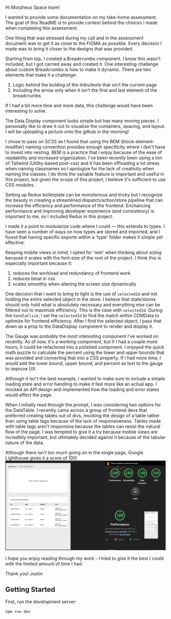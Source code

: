 Hi Morpheus Space team!

I wanted to provide some documentation on my take-home assessment. The goal of this ReadME is to provide context behind the choices I made when completing this assessment.

One thing that was stressed during my call and in the assessment document was to get it as close to the FIGMA as possible. Every decision I made was to bring it closer to the designs that was provided.

Starting from top, I created a Breadcrumbs component. I know this wasn't included, but I got carried away and created it. One interesting challenge about custom Breadcrumbs is how to make it dynamic. There are two elements that make it a challenge:

1. Logic behind the bolding of the links/texts that isn't the current page
2. Including the arrow only when it isn't the first and last element of the breadcrumbs

If I had a bit more time and more data, this challenge would have been interesting to solve.

The Data Display component looks simple but has many moving pieces. I personally like to draw it out to visualize the containers, spacing, and layout. I will be uploading a picture onto the github in the morning!

I chose to pass on SCSS as I found that using the BEM (block-element-modifier) naming convention provides enough specificity where I don't have to invest into nesting. BEM is a practice that I enjoy because of the ease of readability and increased organization. I've been recently been using a ton of Tailwind (Utility-based post-css) and it has been offloading a lot stress when naming classnames so I apologize for the lack of creativity when naming the classes. I do think the variable feature is important and useful in this project, but given the scope of this project, I believe it's sufficient to use CSS modules.

Setting up Redux boilerplate can be monotonous and tricky but I recognize the beauty in creating a streamlined dispatch/action/store pipeline that can increase the efficiency and performance of the frontend. Enchancing performance and improving developer experience (and consistency) is important to me, so I included Redux in this project.

I made it a point to modularize code where I could — this extends to types. I have seen a number of ways on how types are stored and imported, and I found that having specific exports within a 'type' folder makes it simple yet effective.

Keeping mobile views in mind, I opted for 'rem' when thinking about sizing because it scales with the font-size of the root of the project. I think this is especially important because it:

1. reduces the workload and redundancy of frontend work
2. reduces bloat in css
3. scales smoothly when altering the screen size dynamically

One decision that I want to bring to light is the use of `selectedId` and not holding the entire selected object in the store. I believe that state/stores should only hold what is absolutely necessary and everything else can be filtered out to maximize efficiency. This is the case with `selectedId`. During the `handleClick`, I set the `selectedId` to find the match within CDMData to optimize for frontend efficiency. After I find the selected object, I pass that down as a prop to the DataDisplay component to render and display it.

The Gauge was probably the most interesting component I've worked on recently. As of now, it's a working component, but if I had a couple more hours, it could be refactored into a polished component. I enjoyed the quick math puzzle to calculate the percent using the lower and upper bounds that was provided and converting that into a CSS property. If I had more time, I would add the lower bound, upper bound, and percent as text to the gauge to improve UX.

Although it isn't the best example, I wanted to make sure to include a simple loading state and error handling to make it feel more like an actual app. I mocked an API design and implemented how the loading and error states would affect the page.

When I initially read through the prompt, I was considering two options for the DataTable. I recently came across a group of frontend devs that preferred creating tables out of divs, mocking the design of a table rather than using table tags because of the lack of responsiveness. Tables made with table tags aren't responsive because the tables can resist the natural flow of the page. I was tempted to give it a try because mobile views are incredibly important, but ultimately decided against it because of the tabular nature of the data.

Although there isn't too much going on in the single page, Google Lighthouse gives it a score of 100!
<img src='/public/lighthouse.png'>

I hope you enjoy reading through my work - I tried to give it the best I could with the limited amount of time I had.

Thank you!
Justin

## Getting Started

First, run the development server:

```bash
npm run dev
```

